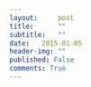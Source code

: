 ```yaml
---
layout:     post
title:      ""
subtitle:   ""
date:	2015-01-05
header-img: ""
published: False
comments: True
---
```

